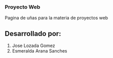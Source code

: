 ### Proyecto Web

Pagina de uñas para la materia de proyectos web

## Desarrollado por:
 1. Jose Lozada Gomez
 2. Esmeralda Arana Sanches
